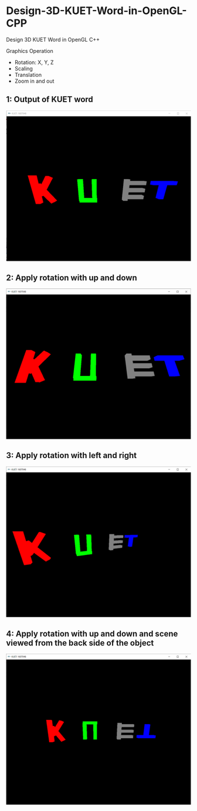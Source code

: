 # Design-3D-KUET-Word-in-OpenGL-CPP
Design 3D KUET Word in OpenGL C++

Graphics Operation
- Rotation: X, Y, Z 
- Scaling
- Translation
- Zoom in and out

<h2>1: Output of KUET word</h2>

![alt text](images/kuetword1.PNG)

<h2>2: Apply rotation with up and down </h2>

![alt text](images/kuetword2.PNG)

<h2>3: Apply rotation with left and right </h2>

![alt text](images/kuetword3.PNG)

<h2>4: Apply rotation with up and down and scene viewed from the back side of the object </h2>

![alt text](images/kuetword4.PNG)
